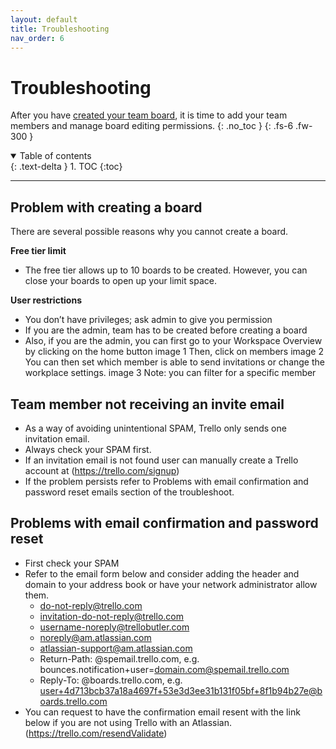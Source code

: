 ```yaml
---
layout: default
title: Troubleshooting
nav_order: 6
---
```


# Troubleshooting
After you have [created your team board](https://cheesypudding.github.io/Jasper-Test-Docs/docs/configuration/), it is time to add your team members and manage board editing permissions.
{: .no_toc }
{: .fs-6 .fw-300 }

<details open markdown="block">
  <summary>
    Table of contents
  </summary>
  {: .text-delta }
1. TOC
{:toc}
</details>


---

## Problem with creating a board
There are several possible reasons why you cannot create a board.


**Free tier limit**
* The free tier allows up to 10 boards to be created. However, you can close your boards to open up your limit space.

**User restrictions**
* You don’t have privileges; ask admin to give you permission
* If you are the admin, team has to be created before creating a board
* Also, if you are the admin, you can first go to your Workspace Overview by clicking on the home button
image 1
Then, click on members 
image 2
You can then set which member is able to send invitations or change the workplace settings.
image 3
Note: you can filter for a specific member

## Team member not receiving an invite email

* As a way of avoiding unintentional SPAM, Trello only sends one invitation email.
* Always check your SPAM first. 
* If an invitation email is not found user can manually create a Trello account at (https://trello.com/signup)
* If the problem persists refer to Problems with email confirmation and password reset emails section of the troubleshoot.

## Problems with email confirmation and password reset

* First check your SPAM
* Refer to the email form below and consider adding the header and domain to your address book or have your network administrator allow them.
  * do-not-reply@trello.com
  * invitation-do-not-reply@trello.com
  * username-noreply@trellobutler.com
  * noreply@am.atlassian.com
  * atlassian-support@am.atlassian.com
  * Return-Path: @spemail.trello.com, e.g. bounces.notification+user=domain.com@spemail.trello.com
  * Reply-To: @boards.trello.com, e.g. user+4d713bcb37a18a4697f+53e3d3ee31b131f05bf+8f1b94b27e@boards.trello.com
* You can request to have the confirmation email resent with the link below if you are not using Trello with an Atlassian.(https://trello.com/resendValidate) 

